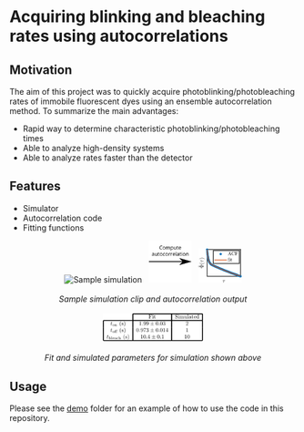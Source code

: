 # Acquiring blinking and bleaching rates using autocorrelations

## Motivation

The aim of this project was to quickly acquire photoblinking/photobleaching rates of immobile fluorescent dyes using an ensemble autocorrelation method. To summarize the main advantages: 

  * Rapid way to determine characteristic photoblinking/photobleaching times
  * Able to analyze high-density systems
  * Able to analyze rates faster than the detector
  
## Features

  * Simulator
  * Autocorrelation code
  * Fitting functions
  
<p align="center">

 <img src="media/simulation.gif" alt="Sample simulation" width="15%">
 &nbsp;
 <img src="media/rarr.svg" width="15%">
 &nbsp;
 <img src="media/plot.svg" width="15%">
 </br></br>
 <i> Sample simulation clip and autocorrelation output </i>
 </br></br>
 <img src="media/fit.svg" width="35%">
 </br></br>
 <i> Fit and simulated parameters for simulation shown above</i>
</p>

## Usage

Please see the [demo](demo) folder for an example of how to use the code in this repository.
